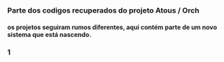 ### Parte dos codigos recuperados do projeto Atous / Orch

#### os projetos seguiram rumos diferentes, aqui contém parte de um novo sistema que está nascendo.

### 1
